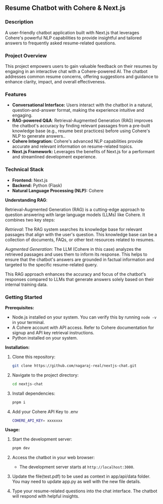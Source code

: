 
## Resume Chatbot with Cohere & Next.js

### Description

A user-friendly chatbot application built with Next.js that leverages Cohere's powerful NLP capabilities to provide insightful and tailored answers to frequently asked resume-related questions.


### Project Overview

This project empowers users to gain valuable feedback on their resumes by engaging in an interactive chat with a Cohere-powered AI. The chatbot addresses common resume concerns, offering suggestions and guidance to enhance clarity, impact, and overall effectiveness.

### Features

* **Conversational Interface:** Users interact with the chatbot in a natural, question-and-answer format, making the experience intuitive and engaging.
* **RAG-powered Q&A**: Retrieval-Augmented Generation (RAG) improves the chatbot's accuracy by finding relevant passages from a pre-built knowledge base (e.g., resume best practices) before using Cohere's NLP to generate answers..
* **Cohere Integration:** Cohere's advanced NLP capabilities provide accurate and relevant information on resume-related topics.
* **Next.js Framework:** Leverages the benefits of Next.js for a performant and streamlined development experience.

### Technical Stack

* **Frontend:** Next.js
* **Backend:** Python (Flask)
* **Natural Language Processing (NLP):** Cohere

**Understanding RAG**:

Retrieval-Augmented Generation (RAG) is a cutting-edge approach to question answering with large language models (LLMs) like Cohere. It combines two key steps:

*Retrieval*: The RAG system searches its knowledge base for relevant passages that align with the user's question. This knowledge base can be a collection of documents, FAQs, or other text resources related to resumes.

*Augmented Generation*: The LLM (Cohere in this case) analyzes the retrieved passages and uses them to inform its response. This helps to ensure that the chatbot's answers are grounded in factual information and targeted to the specific resume-related query.

This RAG approach enhances the accuracy and focus of the chatbot's responses compared to LLMs that generate answers solely based on their internal training data.

### Getting Started

**Prerequisites:**

* Node.js installed on your system. You can verify this by running `node -v` in your terminal.
* A Cohere account with API access. Refer to Cohere documentation for signup and API key retrieval instructions.
* Python installed on your system.

**Installation:**

1. Clone this repository:

   ```bash
   git clone https://github.com/nagaraj-real/nextjs-chat.git
   ```

2. Navigate to the project directory:

   ```bash
   cd nextjs-chat
   ```

3. Install dependencies:

   ```bash
   pnpm i
   ```

4. Add your Cohere API Key to .env

   ```bash
   COHERE_API_KEY= xxxxxxx
   ```

**Usage:**

1. Start the development server:

   ```bash
   pnpm dev
   ```

2. Access the chatbot in your web browser:

   - The development server starts at `http://localhost:3000`.


4. Update the file(test.pdf) to be used as context in app/api/data folder.
   You may need to update app.py as well with the new file details.

3. Type your resume-related questions into the chat interface. The chatbot will respond with helpful insights.

